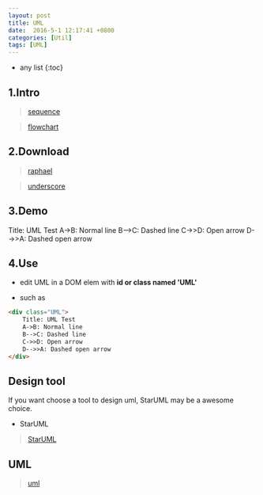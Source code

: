 ```yaml
---
layout: post
title: UML
date:  2016-5-1 12:17:41 +0800
categories: [Util]
tags: [UML]
---
```


* any list
{:toc}

## 1.Intro

> [sequence](http://bramp.github.io/js-sequence-diagrams/)

> [flowchart](http://adrai.github.io/flowchart.js/)


## 2.Download

> [raphael](https://github.com/DmitryBaranovskiy/raphael)

> [underscore](http://underscorejs.org/)

## 3.Demo

<div class="UML">
    Title: UML Test
    A->B: Normal line
    B-->C: Dashed line
    C->>D: Open arrow
    D-->>A: Dashed open arrow
</div>

## 4.Use

- edit UML in a DOM elem with **id or class named 'UML'**

- such as

```html
<div class="UML">
    Title: UML Test
    A->B: Normal line
    B-->C: Dashed line
    C->>D: Open arrow
    D-->>A: Dashed open arrow
</div>
```

## Design tool

If you want choose a tool to design uml, StarUML may be a awesome choice.

- StarUML

> [StarUML](http://staruml.io/)

## UML

> [uml](http://www.uml.org/)

